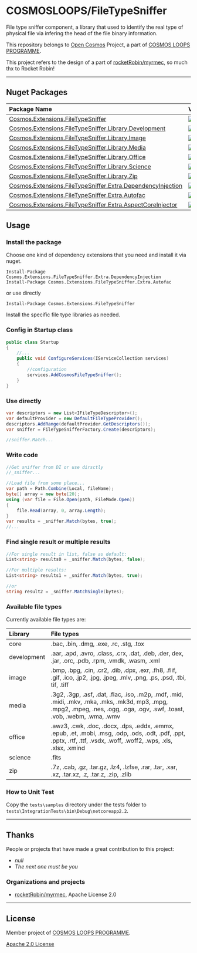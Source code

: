 # COSMOSLOOPS/FileTypeSniffer

File type sniffer component, a library that used to identify the real type of physical file via infering the head of the file binary information.

This repository belongs to [Open Cosmos](https://github.com/cosmos-open) Project, a part of [COSMOS LOOPS PROGRAMME](https://github.com/cosmos-loops/).

This project refers to the design of a part of [rocketRobin/myrmec](https://github.com/rocketRobin/myrmec), so much thx to Rocket Robin!

---

## Nuget Packages

| Package Name                                                                                                                                                                           | Version                                                                                                           | Downloads                                                                                                          |
| :------------------------------------------------------------------------------------------------------------------------------------------------------------------------------------- | :---------------------------------------------------------------------------------------------------------------- | :----------------------------------------------------------------------------------------------------------------- |
| [Cosmos.Extensions.FileTypeSniffer](https://www.nuget.org/packages/Cosmos.Extensions.FileTypeSniffer/)                                                               | ![](https://img.shields.io/nuget/v/Cosmos.Extensions.FileTypeSniffer.svg)                                | ![](https://img.shields.io/nuget/dt/Cosmos.Extensions.FileTypeSniffer.svg)                                |
| [Cosmos.Extensions.FileTypeSniffer.Library.Development](https://www.nuget.org/packages/Cosmos.Extensions.FileTypeSniffer.Library.Development/)                       | ![](https://img.shields.io/nuget/v/Cosmos.Extensions.FileTypeSniffer.Library.Development.svg)            | ![](https://img.shields.io/nuget/dt/Cosmos.Extensions.FileTypeSniffer.Library.Development.svg)            |
| [Cosmos.Extensions.FileTypeSniffer.Library.Image](https://www.nuget.org/packages/Cosmos.Extensions.FileTypeSniffer.Library.Image/)                                   | ![](https://img.shields.io/nuget/v/Cosmos.Extensions.FileTypeSniffer.Library.Image.svg)                  | ![](https://img.shields.io/nuget/dt/Cosmos.Extensions.FileTypeSniffer.Library.Image.svg)                  |
| [Cosmos.Extensions.FileTypeSniffer.Library.Media](https://www.nuget.org/packages/Cosmos.Extensions.FileTypeSniffer.Library.Media/)                                   | ![](https://img.shields.io/nuget/v/Cosmos.Extensions.FileTypeSniffer.Library.Media.svg)                  | ![](https://img.shields.io/nuget/dt/Cosmos.Extensions.FileTypeSniffer.Library.Media.svg)                  |
| [Cosmos.Extensions.FileTypeSniffer.Library.Office](https://www.nuget.org/packages/Cosmos.Extensions.FileTypeSniffer.Library.Office/)                                 | ![](https://img.shields.io/nuget/v/Cosmos.Extensions.FileTypeSniffer.Library.Office.svg)                 | ![](https://img.shields.io/nuget/dt/Cosmos.Extensions.FileTypeSniffer.Library.Office.svg)                 |
| [Cosmos.Extensions.FileTypeSniffer.Library.Science](https://www.nuget.org/packages/Cosmos.Extensions.FileTypeSniffer.Library.Science/)                               | ![](https://img.shields.io/nuget/v/Cosmos.Extensions.FileTypeSniffer.Library.Science.svg)                | ![](https://img.shields.io/nuget/dt/Cosmos.Extensions.FileTypeSniffer.Library.Science.svg)                |
| [Cosmos.Extensions.FileTypeSniffer.Library.Zip](https://www.nuget.org/packages/Cosmos.Extensions.FileTypeSniffer.Library.Zip/)                                       | ![](https://img.shields.io/nuget/v/Cosmos.Extensions.FileTypeSniffer.Library.Zip.svg)                    | ![](https://img.shields.io/nuget/dt/Cosmos.Extensions.FileTypeSniffer.Library.Zip.svg)                    |
| [Cosmos.Extensions.FileTypeSniffer.Extra.DependencyInjection](https://www.nuget.org/packages/Cosmos.Extensions.FileTypeSniffer.Extra.DependencyInjection/)           | ![](https://img.shields.io/nuget/v/Cosmos.Extensions.FileTypeSniffer.Extra.DependencyInjection.svg)      | ![](https://img.shields.io/nuget/dt/Cosmos.Extensions.FileTypeSniffer.Extra.DependencyInjection.svg)      |
| [Cosmos.Extensions.FileTypeSniffer.Extra.Autofac](https://www.nuget.org/packages/Cosmos.Extensions.FileTypeSniffer.Extra.Autofac/)                                   | ![](https://img.shields.io/nuget/v/Cosmos.Extensions.FileTypeSniffer.Extra.Autofac.svg)                  | ![](https://img.shields.io/nuget/dt/Cosmos.Extensions.FileTypeSniffer.Extra.Autofac.svg)                  |
| [Cosmos.Extensions.FileTypeSniffer.Extra.AspectCoreInjector](https://www.nuget.org/packages/Cosmos.Extensions.FileTypeSniffer.Extra.AspectCoreInjector/)             | ![](https://img.shields.io/nuget/v/Cosmos.Extensions.FileTypeSniffer.Extra.AspectCoreInjector.svg)       | ![](https://img.shields.io/nuget/dt/Cosmos.Extensions.FileTypeSniffer.Extra.AspectCoreInjector.svg)       |

## Usage

### Install the package

Choose one kind of dependency extensions that you need and install it via nuget.

```
Install-Package Cosmos.Extensions.FileTypeSniffer.Extra.DependencyInjection
Install-Package Cosmos.Extensions.FileTypeSniffer.Extra.Autofac
```

or use directly

```
Install-Package Cosmos.Extensions.FileTypeSniffer
```

Install the specific file type libraries as needed.

### Config in Startup class

```c#
public class Startup
{
    //...
    public void ConfigureServices(IServiceCollection services)
    {
        //configuration
        services.AddCosmosFileTypeSniffer();
    }
}
```

### Use directly

```c#
var descriptors = new List<IFileTypeDescriptor>();
var defaultProvider = new DefaultFileTypeProvider();
descriptors.AddRange(defaultProvider.GetDescriptors());
var sniffer = FileTypeSnifferFactory.Create(descriptors);

//sniffer.Match...
```

### Write code

```c#
//Get sniffer from DI or use dirsctly
//_sniffer...

//Load file from some place...
var path = Path.Combine(Local, fileName);
byte[] array = new byte[20];
using (var file = File.Open(path, FileMode.Open))
{
    file.Read(array, 0, array.Length);
}
var results = _sniffer.Match(bytes, true);
//...
```

### Find single result or multiple results

```c#
//For single result in list, false as default:
List<string> results0 = _sniffer.Match(bytes, false);

//For multiple results:
List<string> results1 = _sniffer.Match(bytes, true);

//or
string result2 = _sniffer.MatchSingle(bytes);
```

### Available file types

Currently available file types are:

| Library     | File types                                                                                                                                                                    |
| :---------- | :---------------------------------------------------------------------------------------------------------------------------------------------------------------------------- |
| core        | .bac, .bin, .dmg, .exe, .rc, .stg, .tox                                                                                                                                       |
| development | .aar, .apd, .avro, .class, .crx, .dat, .deb, .der, dex, .jar, .orc, .pdb, .rpm, .vmdk, .wasm, .xml                                                                            |
| image       | .bmp, .bpg, .cin, .cr2, .dib, .dpx, .exr, .fh8, .flif, .gif, .ico, .jp2, .jpg, .jpeg, .mlv, .png, .ps, .psd, .tbi, tif, .tiff                                                 |
| media       | .3g2, .3gp, .asf, .dat, .flac, .iso, .m2p, .mdf, .mid, .midi, .mkv, .mka, .mks, .mk3d, mp3, .mpg, .mpg2, .mpeg, .nes, .ogg, .oga, .ogv, .swf, .toast, .vob, .webm, .wma, .wmv |
| office      | .awz3, .cwk, .doc, .docx, .dps, .eddx, .emmx, .epub, .et, .mobi, .msg, .odp, .ods, .odt, .pdf, .ppt, .pptx, .rtf, .ttf, .vsdx, .woff, .woff2, .wps, .xls, .xlsx, .xmind       |
| science     | .fits                                                                                                                                                                         |
| zip         | .7z, .cab, .gz, .tar.gz, .lz4, .lzfse, .rar, .tar, .xar, .xz, .tar.xz, .z, .tar.z, .zip, .zlib                                                                                |

### How to Unit Test

Copy the `tests\samples` directory under the tests folder to `tests\IntegrationTests\bin\Debug\netcoreapp2.2`.

---

## Thanks

People or projects that have made a great contribution to this project:

- _null_
- _The next one must be you_

### Organizations and projects

- [rocketRobin/myrmec](https://github.com/rocketRobin/myrmec), Apache License 2.0

---

## License

Member project of [COSMOS LOOPS PROGRAMME](https://github.com/cosmos-loops).

[Apache 2.0 License](/LICENSE)
